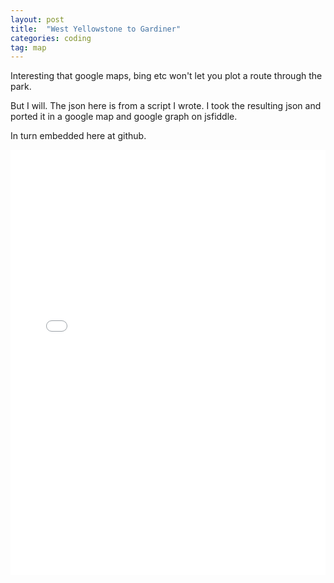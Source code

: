 ```yaml
---
layout: post
title:  "West Yellowstone to Gardiner"
categories: coding
tag: map
---
```


Interesting that google maps, bing etc won't let you plot a route through the park. 

But I will. The json here is from a script I wrote. I took the resulting json and ported it in a google map and google graph on jsfiddle. 

In turn embedded here at github.

<iframe width="100%" height="680" src="//jsfiddle.net/grantiago/4oq3cfLe/embedded/result/" allowfullscreen="allowfullscreen" allowpaymentrequest frameborder="0"></iframe>
